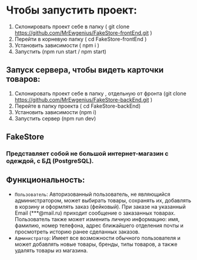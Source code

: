 # Чтобы запустить проект:
1) Cклонировать проект себе в папку ( git clone https://github.com/MrEwgenius/FakeStore-frontEnd.git )
2) Перейти в корневую папку ( cd FakeStore-frontEnd )
3) Установить зависимости ( npm i )
4) Запустить (npm run start / npm start)

## Запуск сервера, чтобы видеть карточки товаров:
1) Cклонировать проект себе в папку , отдельную от фронта (git clone https://github.com/MrEwgenius/FakeStore-backEnd.git )
2) Перейте в папку проекта ( cd FakeStore-backEnd)
3) Установить зависимости (npm i)
4) Запустить сервер (npm run dev)


## FakeStore 
### Представляет собой не большой интернет-магазин с одеждой, с БД (PostgreSQL).

## Функциональность:
 - `Пользователь`: Авторизованный пользователь, не являющийся администратором, может выбирать товары, сохранять их, добавлять в корзину и оформлять заказ (фейковый). При заказе на указанный Email (***@mail.ru) приходит сообщение о заказанных товарах. Пользователь также может изменить личную информацию: имя, фамилию, номер телефона, адрес ближайшего отделения почты и просмотреть историю ранее сделанных заказов.
- `Администратор`: Имеет все возможности обычного пользователя и может добавлять новые товары, бренды, типы товаров, а также удалять товары из магазина.


